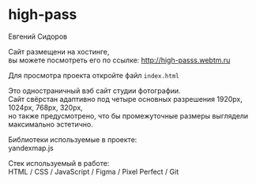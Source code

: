 # high-pass
Евгений Сидоров

Сайт размещени на хостинге,<br>
вы можете посмотреть его по ссылке: http://high-passs.webtm.ru<br>

Для просмотра проекта откройте файл `index.html`<br>


Это одностраничный вэб сайт студии фотографии.<br>
Сайт свёрстан адаптивно под четыре основных разрешения 1920px, 1024px, 768px, 320px,<br>
но также предусмотрено, что бы промежуточные размеры выглядели максимально эстетично.<br>

Библиотеки используемые в проекте:<br>
yandexmap.js<br>

Стек используемый в работе:<br>
HTML / CSS / JavaScript / Figma / Pixel Perfect / Git
